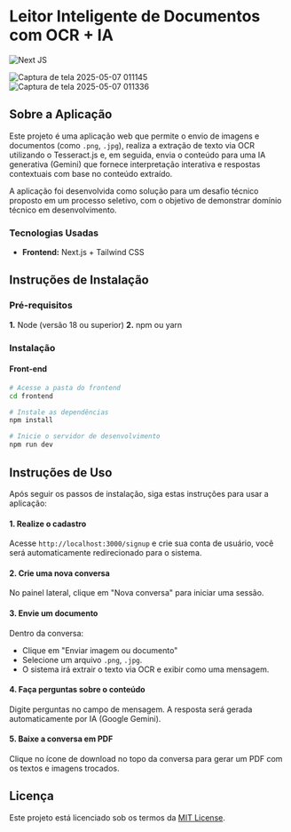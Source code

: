 # Leitor Inteligente de Documentos com OCR + IA

![Next JS](https://img.shields.io/badge/Next-black?style=for-the-badge&logo=next.js&logoColor=white)

![Captura de tela 2025-05-07 011145](https://github.com/user-attachments/assets/31099630-1618-4aa4-9409-1cd3d1422afb)
![Captura de tela 2025-05-07 011336](https://github.com/user-attachments/assets/63081b04-569f-43f7-abed-1c51b8f45086)


## Sobre a Aplicação
Este projeto é uma aplicação web que permite o envio de imagens e documentos (como `.png`, `.jpg`), realiza a extração de texto via OCR utilizando o Tesseract.js e, em seguida, envia o conteúdo para uma IA generativa (Gemini) que fornece interpretação interativa e respostas contextuais com base no conteúdo extraído.

A aplicação foi desenvolvida como solução para um desafio técnico proposto em um processo seletivo, com o objetivo de demonstrar domínio técnico em desenvolvimento.

### Tecnologias Usadas
- **Frontend:** Next.js + Tailwind CSS

## Instruções de Instalação
### Pré-requisitos
**1.** Node (versão 18 ou superior)
**2.** npm ou yarn

### Instalação
#### Front-end

```bash
# Acesse a pasta do frontend
cd frontend

# Instale as dependências
npm install

# Inicie o servidor de desenvolvimento
npm run dev
```

## Instruções de Uso
Após seguir os passos de instalação, siga estas instruções para usar a aplicação:

#### 1. Realize o cadastro
Acesse `http://localhost:3000/signup` e crie sua conta de usuário, você será automaticamente redirecionado para o sistema.

#### 2. Crie uma nova conversa
No painel lateral, clique em "Nova conversa" para iniciar uma sessão.

#### 3. Envie um documento
Dentro da conversa:
- Clique em "Enviar imagem ou documento"
- Selecione um arquivo `.png`, `.jpg`.
- O sistema irá extrair o texto via OCR e exibir como uma mensagem.

#### 4. Faça perguntas sobre o conteúdo
Digite perguntas no campo de mensagem. A resposta será gerada automaticamente por IA (Google Gemini).

#### 5. Baixe a conversa em PDF
Clique no ícone de download no topo da conversa para gerar um PDF com os textos e imagens trocados.

## Licença
Este projeto está licenciado sob os termos da [MIT License](LICENSE).
